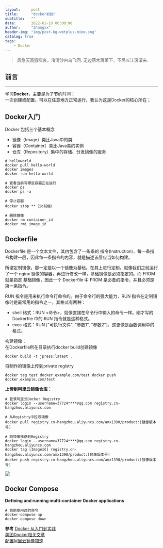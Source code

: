 ```yaml
---
layout:     post
title:      "docker初始"
subtitle:   ""
date:       2022-02-10 00:00:00
author:     "Zhangxx"
header-img: "img/post-bg-wotplus-nine.png"
catalog: true
tags:
    - Docker
---
```


> 风急天高猿啸哀，渚清沙白鸟飞回.
> 无边落木萧萧下，不尽长江滚滚来.

## 前言
---

学习**Docker**，主要是为了节约时间；  
一次创建或配置，可以在任意地方正常运行，我认为这是Docker的核心所在；  


## Docker入门

Docker 包括三个基本概念

 - 镜像（Image）类比Java中的类
 - 容器（Container）类比Java类的实例
 - 仓库（Repository）集中的存储、分发镜像的服务

```shell
# helloworld
docker pull hello-world
docker images
docker run hello-world

# 查看当前有哪些容器正在运行  
docker ps
docker ps -a

# 停止容器  
docker stop **（id前缀）

# 删除镜像  
docker rm container_id
docker rmi image_id
```

## Dockerfile

Dockerfile 是一个文本文件，其内包含了一条条的 指令(Instruction)，每一条指令构建一层，因此每一条指令的内容，就是描述该层应当如何构建。

所谓定制镜像，那一定是以一个镜像为基础，在其上进行定制。就像我们之前运行了一个 nginx 镜像的容器，再进行修改一样，基础镜像是必须指定的。而 FROM 就是指定 基础镜像，因此一个 Dockerfile 中 FROM 是必备的指令，并且必须是第一条指令。

RUN 指令是用来执行命令行命令的。由于命令行的强大能力，RUN 指令在定制镜像时是最常用的指令之一。其格式有两种：
- shell 格式：RUN <命令>，就像直接在命令行中输入的命令一样。刚才写的 Dockerfile 中的 RUN 指令就是这种格式。
- exec 格式：RUN ["可执行文件", "参数1", "参数2"]，这更像是函数调用中的格式。

构建镜像：  
在Dockerfile所在目录执行docker build创建镜像  

`docker build -t jpress:latest . `

将制作的镜像上传到private registry  

`docker tag test docker.example.com/test
docker push docker.example.com/test`


**上传到阿里云镜像仓库：**   

```shell
# 登录阿里云Docker Registry
docker login --username=37724****@qq.com registry.cn-hangzhou.aliyuncs.com

# 从Registry中拉取镜像
docker pull registry.cn-hangzhou.aliyuncs.com/amx1390/product:[镜像版本号]

# 将镜像推送到Registry
docker login --username=37724****@qq.com registry.cn-hangzhou.aliyuncs.com
docker tag [ImageId] registry.cn-hangzhou.aliyuncs.com/amx1390/product:[镜像版本号]
docker push registry.cn-hangzhou.aliyuncs.com/amx1390/product:[镜像版本号]
```

![](http://zhangxx0.gitee.io/blog_image/dockerbigdata/springcloud-server-alibabadocker.png)


## Docker Compose

**Defining and running multi-container Docker applications**  

```
# 目前使用过的命令
docker-compose up
docker-compose down
```





**参考** 
[Docker 从入门到实践](https://vuepress.mirror.docker-practice.com/)  
[美团Docker相关文章](https://tech.meituan.com/tags/docker.html)  
[配置阿里云镜像加速](https://blog.csdn.net/lizy0327/article/details/114024916)  
 



